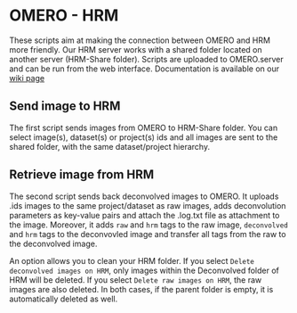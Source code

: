 # OMERO - HRM

These scripts aim at making the connection between OMERO and HRM more friendly.
Our HRM server works with a shared folder located on another server (HRM-Share folder).
Scripts are uploaded to OMERO.server and can be run from the web interface. 
Documentation is available on our [wiki page](https://wiki-biop.epfl.ch/en/data-management/omero/hrm)

## Send image to HRM

The first script sends images from OMERO to HRM-Share folder. You can select image(s), dataset(s) or project(s) ids and all images are sent to the shared folder, 
with the same dataset/project hierarchy.

## Retrieve image from HRM

The second script sends back deconvolved images to OMERO. It uploads .ids images to the same project/dataset as raw images, 
adds deconvolution parameters as key-value pairs and attach the .log.txt file as attachment to the image. 
Moreover, it adds ``raw`` and ``hrm`` tags to the raw image, ``deconvolved`` and ``hrm`` tags to the deconvovled
image and transfer all tags from the raw to the deconvolved image.

An option allows you to clean your HRM folder. If you select ``Delete deconvolved images on HRM``, 
only images within the Deconvolved folder of HRM will be deleted.
If you select ``Delete raw images on HRM``, the raw images are also deleted. In both cases, if the 
parent folder is empty, it is automatically deleted as well.
